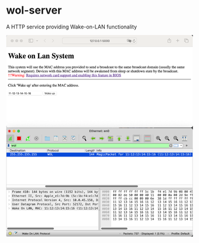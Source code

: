 # wol-server
A HTTP service providing Wake-on-LAN functionality

![http](iShot_2024-02-05_11.24.03.png)
